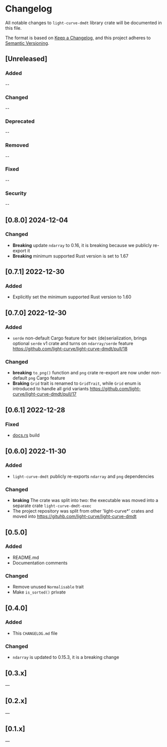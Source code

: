 # Changelog

All notable changes to `light-curve-dmdt` library crate will be documented in this file.

The format is based on [Keep a Changelog](https://keepachangelog.com/en/1.0.0/),
and this project adheres to [Semantic Versioning](https://semver.org/spec/v2.0.0.html).

## [Unreleased]

### Added

--

### Changed

--

### Deprecated

--

### Removed

--

### Fixed

--

### Security

--

## [0.8.0] 2024-12-04

### Changed

- **Breaking** update `ndarray` to 0.16, it is breaking because we publicly re-export it
- **Breaking** minimum supported Rust version is set to 1.67

## [0.7.1] 2022-12-30

### Added

- Explicitly set the minimum supported Rust version to 1.60

## [0.7.0] 2022-12-30

### Added

- `serde` non-default Cargo feature for `DmDt` (de)serialization, brings optional `serde` v1 crate and turns on
  `ndarray/serde` feature https://github.com/light-curve/light-curve-dmdt/pull/18

### Changed

- **breaking** `to_png()` function and `png` crate re-export are now under non-default `png` Cargo feature
- **Braking** `Grid` trait is renamed to `GridTrait`, while `Grid` enum is introduced to handle all grid
  variants https://github.com/light-curve/light-curve-dmdt/pull/17

## [0.6.1] 2022-12-28

### Fixed

- [docs.rs](https://docs.rs/light-curve-dmdt) build

## [0.6.0] 2022-11-30

### Added

- `light-curve-dmdt` publicly re-exports `ndarray` and `png` dependencies

### Changed

- **braking** The crate was split into two: the executable was moved into a separate crate `light-curve-dmdt-exec`
- The project repository was split from other 'light-curve*' crates and moved
  into <https://gituhb.com/light-curve/light-curve-dmdt>

## [0.5.0]

### Added

- README.md
- Documentation comments

### Changed

- Remove unused `Normalisable` trait
- Make `is_sorted()` private

## [0.4.0]

### Added

- This `CHANGELOG.md` file

### Changed

- `ndarray` is updated to 0.15.3, it is a breaking change

## [0.3.x]

—

## [0.2.x]

—

## [0.1.x]

—

